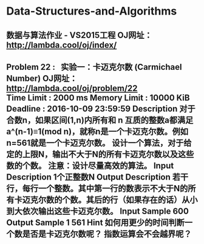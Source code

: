 # Data-Structures-and-Algorithms
数据与算法作业 - VS2015工程
OJ网址：http://lambda.cool/oj/index/
----------------------------------------------------------------------------------------------------------------------------------
Problem  22  :   实验一：卡迈克尔数 (Carmichael Number) OJ网址：http://lambda.cool/oj/problem/22<br/>
Time Limit :  2000 ms       Memory Limit :  10000 KiB       Deadline :  2016-10-09 23:59:59
Description
对于合数n，如果区间(1,n)内所有和 n 互质的整数a都满足a^(n-1)≡1(mod n)，就称n是一个卡迈克尔数。例如n=561就是一个卡迈克尔数。 设计一个算法，对于给定的上限N，输出不大于N的所有卡迈克尔数以及这些数的个数。 注意：设计尽量高效的算法。
Input Description
1个正整数N
Output Description
若干行，每行一个整数。其中第一行的数表示不大于N的所有卡迈克尔数的个数。其后的行（如果存在的话）从小到大依次输出这些卡迈克尔数。
Input Sample
600
Output Sample
1
561
Hint
如何用更少的时间判断一个数是否是卡迈克尔数呢？ 指数运算会不会越界呢？
----------------------------------------------------------------------------------------------------------------------------------
